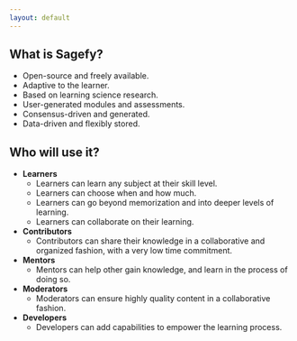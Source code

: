 ```yaml
---
layout: default
---
```


What is Sagefy?
------------------

- Open-source and freely available.
- Adaptive to the learner.
- Based on learning science research.
- User-generated modules and assessments.
- Consensus-driven and generated.
- Data-driven and flexibly stored.

Who will use it?
-----------------

- **Learners**
    - Learners can learn any subject at their skill level.
    - Learners can choose when and how much.
    - Learners can go beyond memorization and into deeper levels of learning.
    - Learners can collaborate on their learning.
- **Contributors**
    - Contributors can share their knowledge in a collaborative and organized fashion, with a very low time commitment.
- **Mentors**
    - Mentors can help other gain knowledge, and learn in the process of doing so.
- **Moderators**
    - Moderators can ensure highly quality content in a collaborative fashion.
- **Developers**
    - Developers can add capabilities to empower the learning process.
